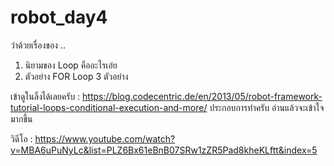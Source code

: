 # robot_day4
ว่าด้วยเรื่องของ ..
1. นิยามของ Loop คืออะไรเอ่ย
2. ตัวอย่าง FOR Loop 3 ตัวอย่าง

เข้าดูในลิ้งได้เลยครับ : https://blog.codecentric.de/en/2013/05/robot-framework-tutorial-loops-conditional-execution-and-more/
ประกอบการทำครับ อ่านแล้วจะเข้าใจมากขึ้น

วิดีโอ : https://www.youtube.com/watch?v=MBA6uPuNyLc&list=PLZ6Bx61eBnB07SRw1zZR5Pad8kheKLftt&index=5

